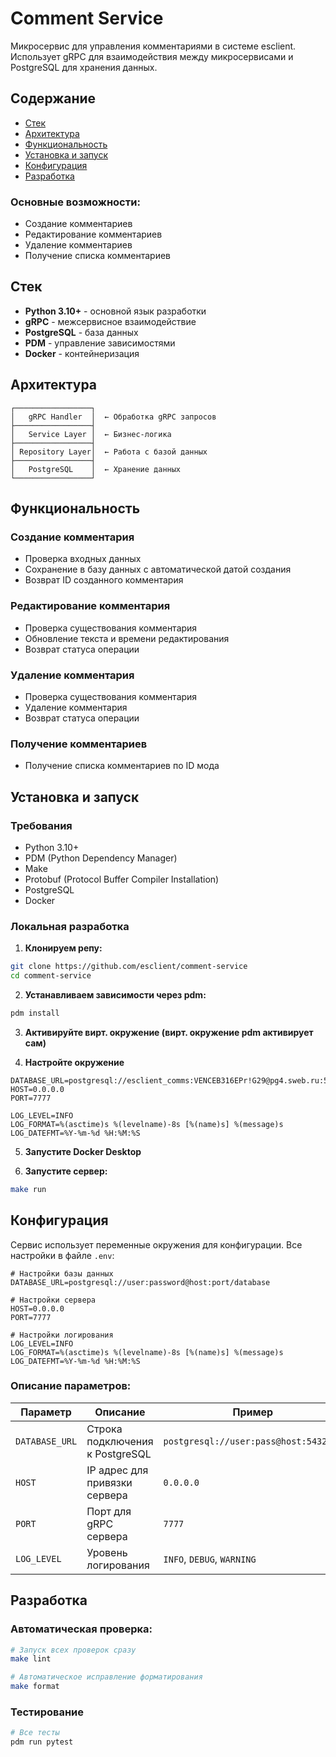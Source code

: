 # Comment Service

Микросервис для управления комментариями в системе esclient. Использует gRPC для взаимодействия между микросервисами и PostgreSQL для хранения данных.

## Содержание

- [Стек](#стек)
- [Архитектура](#архитектура)
- [Функциональность](#функциональность)
- [Установка и запуск](#установка-и-запуск)
- [Конфигурация](#конфигурация)
- [Разработка](#разработка)

### Основные возможности:
- Создание комментариев
- Редактирование комментариев
- Удаление комментариев
- Получение списка комментариев

## Стек

- **Python 3.10+** - основной язык разработки
- **gRPC** - межсервисное взаимодействие
- **PostgreSQL** - база данных
- **PDM** - управление зависимостями
- **Docker** - контейнеризация

## Архитектура

```
┌─────────────────┐
│   gRPC Handler  │  ← Обработка gRPC запросов
├─────────────────┤
│   Service Layer │  ← Бизнес-логика
├─────────────────┤
│ Repository Layer│  ← Работа с базой данных
├─────────────────┤
│   PostgreSQL    │  ← Хранение данных
└─────────────────┘
```

## Функциональность

### Создание комментария
- Проверка входных данных
- Сохранение в базу данных с автоматической датой создания
- Возврат ID созданного комментария

### Редактирование комментария
- Проверка существования комментария
- Обновление текста и времени редактирования
- Возврат статуса операции

### Удаление комментария
- Проверка существования комментария
- Удаление комментария
- Возврат статуса операции

### Получение комментариев
- Получение списка комментариев по ID мода

## Установка и запуск

### Требования
- Python 3.10+
- PDM (Python Dependency Manager)
- Make
- Protobuf (Protocol Buffer Compiler Installation)
- PostgreSQL
- Docker

### Локальная разработка

1. **Клонируем репу:**
```bash
git clone https://github.com/esclient/comment-service
cd comment-service
```

2. **Устанавливаем зависимости через pdm:**
```bash
pdm install
```
3. **Активируйте вирт. окружение (вирт. окружение pdm активирует сам)**

4. **Настройте окружение**
```env
DATABASE_URL=postgresql://esclient_comms:VENCEB316EPr!G29@pg4.sweb.ru:5433/esclient_comms
HOST=0.0.0.0
PORT=7777

LOG_LEVEL=INFO
LOG_FORMAT=%(asctime)s %(levelname)-8s [%(name)s] %(message)s
LOG_DATEFMT=%Y-%m-%d %H:%M:%S
```
5. **Запустите Docker Desktop**

6. **Запустите сервер:**
```bash
make run
```

## Конфигурация

Сервис использует переменные окружения для конфигурации. Все настройки в файле `.env`:

```env
# Настройки базы данных
DATABASE_URL=postgresql://user:password@host:port/database

# Настройки сервера
HOST=0.0.0.0
PORT=7777

# Настройки логирования
LOG_LEVEL=INFO
LOG_FORMAT=%(asctime)s %(levelname)-8s [%(name)s] %(message)s
LOG_DATEFMT=%Y-%m-%d %H:%M:%S
```

### Описание параметров:

| Параметр | Описание | Пример |
|----------|----------|---------|
| `DATABASE_URL` | Строка подключения к PostgreSQL | `postgresql://user:pass@host:5432/db` |
| `HOST` | IP адрес для привязки сервера | `0.0.0.0` |
| `PORT` | Порт для gRPC сервера | `7777` |
| `LOG_LEVEL` | Уровень логирования | `INFO`, `DEBUG`, `WARNING` |

## Разработка

### Автоматическая проверка:

```bash
# Запуск всех проверок сразу
make lint

# Автоматическое исправление форматирования
make format
```

### Тестирование
```bash
# Все тесты
pdm run pytest
```